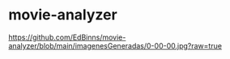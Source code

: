 # movie-analyzer

https://github.com/EdBinns/movie-analyzer/blob/main/imagenesGeneradas/0-00-00.jpg?raw=true
